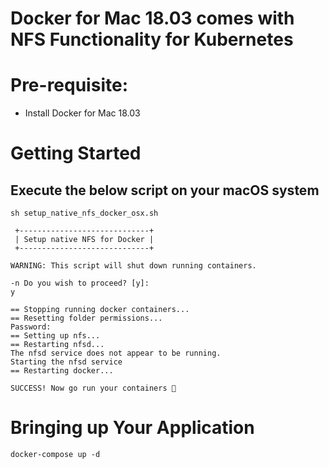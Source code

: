 # Docker for Mac 18.03 comes with NFS Functionality for Kubernetes

# Pre-requisite:

- Install Docker for Mac 18.03


# Getting Started

## Execute the below script on your macOS system

```
sh setup_native_nfs_docker_osx.sh

 +-----------------------------+
 | Setup native NFS for Docker |
 +-----------------------------+

WARNING: This script will shut down running containers.

-n Do you wish to proceed? [y]:
y

== Stopping running docker containers...
== Resetting folder permissions...
Password:
== Setting up nfs...
== Restarting nfsd...
The nfsd service does not appear to be running.
Starting the nfsd service
== Restarting docker...

SUCCESS! Now go run your containers 🐳
```

# Bringing up Your Application

```
docker-compose up -d
```
